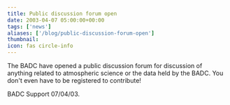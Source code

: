 ```yaml
---
title: Public discussion forum open
date: 2003-04-07 05:00:00+00:00
tags: ['news']
aliases: ['/blog/public-discussion-forum-open']
thumbnail: 
icon: fas circle-info
---
```





The BADC have opened a public discussion forum 
for discussion of anything related to atmospheric science or the data held by the 
BADC. You don't even have to be registered to contribute!



 
BADC Support 07/04/03.


 


